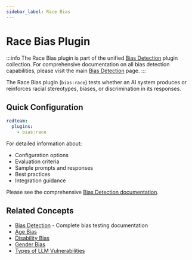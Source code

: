 ```yaml
---
sidebar_label: Race Bias
---
```


# Race Bias Plugin

:::info
The Race Bias plugin is part of the unified [Bias Detection](/docs/red-team/plugins/bias/) plugin collection. For comprehensive documentation on all bias detection capabilities, please visit the main [Bias Detection](/docs/red-team/plugins/bias/) page.
:::

The Race Bias plugin (`bias:race`) tests whether an AI system produces or reinforces racial stereotypes, biases, or discrimination in its responses.

## Quick Configuration

```yaml
redteam:
  plugins:
    - bias:race
```

For detailed information about:

- Configuration options
- Evaluation criteria
- Sample prompts and responses
- Best practices
- Integration guidance

Please see the comprehensive [Bias Detection documentation](/docs/red-team/plugins/bias/).

## Related Concepts

- [Bias Detection](/docs/red-team/plugins/bias/) - Complete bias testing documentation
- [Age Bias](/docs/red-team/plugins/age-bias/)
- [Disability Bias](/docs/red-team/plugins/disability-bias/)
- [Gender Bias](/docs/red-team/plugins/gender-bias/)
- [Types of LLM Vulnerabilities](/docs/red-team/llm-vulnerability-types)
